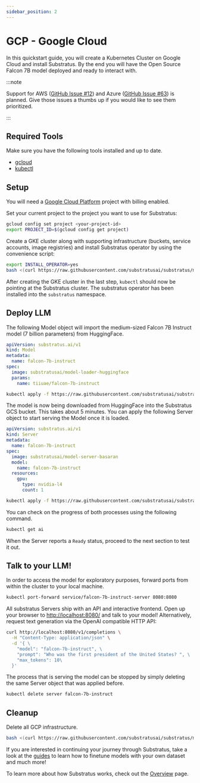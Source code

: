 ```yaml
---
sidebar_position: 2
---
```


# GCP - Google Cloud

In this quickstart guide, you will create a Kubernetes Cluster on Google Cloud and install Substratus. By the end you will have the Open Source Falcon 7B model deployed and ready to interact with.

:::note

Support for AWS ([GitHub Issue #12](https://github.com/substratusai/substratus/issues/12)) and Azure ([GitHub Issue #63](https://github.com/substratusai/substratus/issues/63)) is planned. Give those issues a thumbs up if you would like to see them prioritized.

:::

## Required Tools

Make sure you have the following tools installed and up to date.

* [gcloud](https://cloud.google.com/sdk/docs/install)
* [kubectl](https://kubernetes.io/docs/tasks/tools/#kubectl)

## Setup

You will need a [Google Cloud Platform](https://console.cloud.google.com/) project with billing enabled.

Set your current project to the project you want to use for Substratus:
```bash
gcloud config set project <your-project-id>
export PROJECT_ID=$(gcloud config get project)
```

Create a GKE cluster along with supporting infrastructure (buckets, service accounts, image registries) and install Substratus operator by using the convenience script:

```bash
export INSTALL_OPERATOR=yes
bash <(curl https://raw.githubusercontent.com/substratusai/substratus/main/install/gcp/up.sh)
```

After creating the GKE cluster in the last step, `kubectl` should now be pointing at the Substratus cluster. The substratus operator has been installed into the `substratus` namespace.

## Deploy LLM

The following Model object will import the medium-sized Falcon 7B Instruct model (7 billion parameters) from HuggingFace.

[embedmd]:# (https://raw.githubusercontent.com/substratusai/substratus/main/examples/falcon-7b-instruct/base-model.yaml yaml)
```yaml
apiVersion: substratus.ai/v1
kind: Model
metadata:
  name: falcon-7b-instruct
spec:
  image: substratusai/model-loader-huggingface
  params:
    name: tiiuae/falcon-7b-instruct
```

```bash
kubectl apply -f https://raw.githubusercontent.com/substratusai/substratus/main/examples/falcon-7b-instruct/base-model.yaml
```

The model is now being downloaded from HuggingFace into the Substratus GCS bucket. This takes about 5 minutes. You can apply the following Server object to start serving the Model once it is loaded.

[embedmd]:# (https://raw.githubusercontent.com/substratusai/substratus/main/examples/falcon-7b-instruct/server.yaml yaml)
```yaml
apiVersion: substratus.ai/v1
kind: Server
metadata:
  name: falcon-7b-instruct
spec:
  image: substratusai/model-server-basaran
  model:
    name: falcon-7b-instruct
  resources:
    gpu:
      type: nvidia-l4
      count: 1
```

```bash
kubectl apply -f https://raw.githubusercontent.com/substratusai/substratus/main/examples/falcon-7b-instruct/server.yaml
```

You can check on the progress of both processes using the following command.


```bash
kubectl get ai
```

When the Server reports a `Ready` status, proceed to the next section to test it out.

## Talk to your LLM!

In order to access the model for exploratory purposes, forward ports from within the cluster to your local machine.

```bash
kubectl port-forward service/falcon-7b-instruct-server 8080:8080
```

All substratus Servers ship with an API and interactive frontend. Open up your browser to [http://localhost:8080/](http://localhost:8080/) and talk to your model! Alternatively, request text generation via the OpenAI compatible HTTP API:


```bash
curl http://localhost:8080/v1/completions \
  -H "Content-Type: application/json" \
  -d '{ \
    "model": "falcon-7b-instruct", \
    "prompt": "Who was the first president of the United States? ", \
    "max_tokens": 10\
  }'
```


The process that is serving the model can be stopped by simply deleting the same Server object that was applied before.

```bash
kubectl delete server falcon-7b-instruct
```

## Cleanup

Delete all GCP infrastructure.

```bash
bash <(curl https://raw.githubusercontent.com/substratusai/substratus/main/install/gcp/down.sh)
```

If you are interested in continuing your journey through Substratus, take a look at the [guides](./category/guides) to learn how to finetune models with your own dataset and much more!

To learn more about how Substratus works, check out the [Overview](../overview.md) page.

